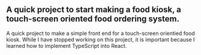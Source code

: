 ## A quick project to start making a food kiosk, a touch-screen oriented food ordering system.

A quick project to make a simple front end for a touch-screen orientied food kiosk. While I have stopped working on this project, it is important because I learned how to implement TypeScript into React.
